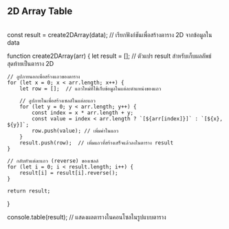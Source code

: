 <!DOCTYPE html>
<html lang="en">
<head>
    <meta charset="UTF-8">
    <meta name="viewport" content="width=device-width, initial-scale=1.0">
    <title>2D Array Table</title>
    <style>
        table {
            width: 100%;
            border-collapse: collapse;
        }
        th, td {
            border: 1px solid black;
            padding: 8px;
            text-align: center;
        }
        th {
            background-color: #f2f2f2;
        }
    </style>
</head>
<body>

<h2>2D Array Table</h2>

<table id="arrayTable"></table>

<script>
    const data = [66, 44, 23, 78, 90, 34, 89, 23, 90, 35];  // ข้อมูลต้นทางที่ต้องการสร้างตาราง

    const result = create2DArray(data);  // เรียกฟังก์ชันเพื่อสร้างตาราง 2D จากข้อมูลใน data

    // ฟังก์ชันที่ใช้สร้างตาราง 2D
    function create2DArray(arr) {
        let result = [];  // ตัวแปร result สำหรับเก็บผลลัพธ์สุดท้ายเป็นตาราง 2D

        // ลูปภายนอกเพื่อสร้างแถวของตาราง
        for (let x = 0; x < arr.length; x++) {
            let row = [];  // แถวใหม่ที่ใช้เก็บข้อมูลในแต่ละตำแหน่งของแถว

            // ลูปภายในเพื่อสร้างเซลล์ในแต่ละแถว
            for (let y = 0; y < arr.length; y++) {
                row.push(`[${arr[y]}]`);  // เพิ่มค่าจาก data ในเซลล์
            }
            result.push(row);  // เพิ่มแถวที่สร้างเสร็จแล้วลงในตาราง result
        }
        return result;  // คืนค่าตาราง 2D ที่สร้างเสร็จแล้ว
    }

    // ฟังก์ชันเพื่อแสดงตาราง HTML
    function renderTable(array) {
        const table = document.getElementById("arrayTable");
        let htmlContent = "<tr><th>Index</th><th>Values</th></tr>";  // เพิ่มหัวตาราง

        // ลูปผ่านข้อมูลใน array 2D เพื่อสร้างแถวและเซลล์ในตาราง
        array.forEach((row, index) => {
            htmlContent += `<tr><td>${index}</td><td>${row.join(' ')}</td></tr>`;
        });

        table.innerHTML = htmlContent;  // แสดงผลในตาราง HTML
    }

    renderTable(result);  // เรียกฟังก์ชันเพื่อแสดงตาราง
</script>





const result = create2DArray(data);  // เรียกฟังก์ชันเพื่อสร้างตาราง 2D จากข้อมูลใน data

function create2DArray(arr) {
    let result = [];  // ตัวแปร result สำหรับเก็บผลลัพธ์สุดท้ายเป็นตาราง 2D

    // ลูปภายนอกเพื่อสร้างแถวของตาราง
    for (let x = 0; x < arr.length; x++) {
        let row = [];  // แถวใหม่ที่ใช้เก็บข้อมูลในแต่ละตำแหน่งของแถว
        
        // ลูปภายในเพื่อสร้างเซลล์ในแต่ละแถว
        for (let y = 0; y < arr.length; y++) {
            const index = x * arr.length + y;
            const value = index < arr.length ? `[${arr[index]}]` : `[${x}, ${y}]`;
            row.push(value); // เพิ่มค่าในแถว
        }
        result.push(row);  // เพิ่มแถวที่สร้างเสร็จแล้วลงในตาราง result
    }

    // กลับหัวแต่ละแถว (reverse) ของเซลล์
    for (let i = 0; i < result.length; i++) {
        result[i] = result[i].reverse();
    }

    return result;
}

console.table(result);  // แสดงผลตารางในคอนโซลในรูปแบบตาราง


</body>
</html>
